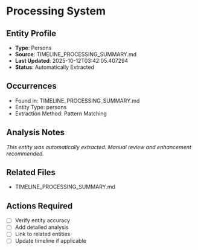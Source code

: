 # Processing System

## Entity Profile
- **Type**: Persons
- **Source**: TIMELINE_PROCESSING_SUMMARY.md
- **Last Updated**: 2025-10-12T03:42:05.407294
- **Status**: Automatically Extracted

## Occurrences
- Found in: TIMELINE_PROCESSING_SUMMARY.md
- Entity Type: persons
- Extraction Method: Pattern Matching

## Analysis Notes
*This entity was automatically extracted. Manual review and enhancement recommended.*

## Related Files
- TIMELINE_PROCESSING_SUMMARY.md

## Actions Required
- [ ] Verify entity accuracy
- [ ] Add detailed analysis
- [ ] Link to related entities
- [ ] Update timeline if applicable
